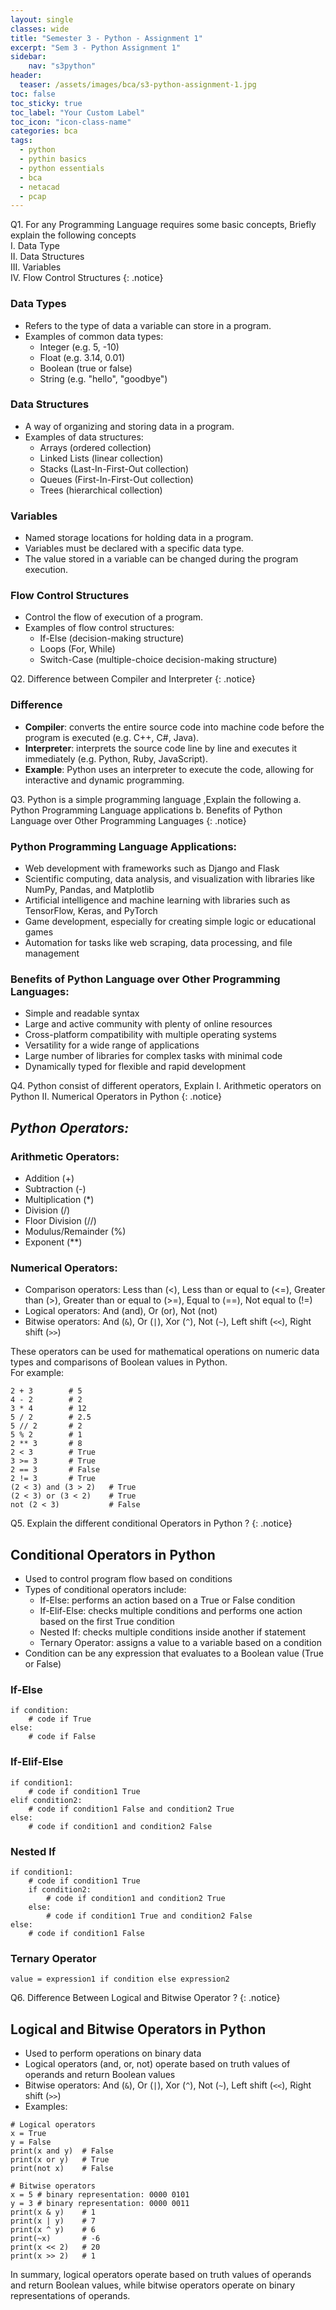 ```yaml
---
layout: single
classes: wide
title: "Semester 3 - Python - Assignment 1"
excerpt: "Sem 3 - Python Assignment 1"
sidebar:
    nav: "s3python"
header:
  teaser: /assets/images/bca/s3-python-assignment-1.jpg
toc: false
toc_sticky: true
toc_label: "Your Custom Label"
toc_icon: "icon-class-name"
categories: bca
tags:
  - python
  - pythin basics
  - python essentials
  - bca
  - netacad
  - pcap
---
```


Q1. For any Programming Language requires some basic concepts, Briefly explain the following concepts\
I. Data Type\
II. Data Structures\
III. Variables\
IV. Flow Control Structures
{: .notice}

### Data Types
- Refers to the type of data a variable can store in a program.
- Examples of common data types:
    - Integer (e.g. 5, -10)
    - Float (e.g. 3.14, 0.01)
    - Boolean (true or false)
    - String (e.g. "hello", "goodbye")

### Data Structures
- A way of organizing and storing data in a program.
- Examples of data structures:
    - Arrays (ordered collection)
    - Linked Lists (linear collection)
    - Stacks (Last-In-First-Out collection)
    - Queues (First-In-First-Out collection)
    - Trees (hierarchical collection)

### Variables
- Named storage locations for holding data in a program.
- Variables must be declared with a specific data type.
- The value stored in a variable can be changed during the program execution.

### Flow Control Structures
- Control the flow of execution of a program.
- Examples of flow control structures:
    - If-Else (decision-making structure)
    - Loops (For, While)
    - Switch-Case (multiple-choice decision-making structure)

Q2. Difference between Compiler and Interpreter
{: .notice}

### Difference
- **Compiler**: converts the entire source code into machine code before the program is executed (e.g. C++, C#, Java).
- **Interpreter**: interprets the source code line by line and executes it immediately (e.g. Python, Ruby, JavaScript).
- **Example**: Python uses an interpreter to execute the code, allowing for interactive and dynamic programming.

Q3. Python is a simple programming language ,Explain the following 
a. Python Programming Language applications 
b. Benefits of Python Language over Other Programming Languages 
{: .notice}

### Python Programming Language Applications:
- Web development with frameworks such as Django and Flask
- Scientific computing, data analysis, and visualization with libraries like NumPy, Pandas, and Matplotlib
- Artificial intelligence and machine learning with libraries such as TensorFlow, Keras, and PyTorch
- Game development, especially for creating simple logic or educational games
- Automation for tasks like web scraping, data processing, and file management

### Benefits of Python Language over Other Programming Languages:
- Simple and readable syntax
- Large and active community with plenty of online resources
- Cross-platform compatibility with multiple operating systems
- Versatility for a wide range of applications
- Large number of libraries for complex tasks with minimal code
- Dynamically typed for flexible and rapid development


Q4. Python consist of different operators, Explain 
I. Arithmetic operators on Python 
II. Numerical Operators in Python 
{: .notice}

## *Python Operators:*
### Arithmetic Operators:
- Addition (+)
- Subtraction (-)
- Multiplication (*)
- Division (/)
- Floor Division (//)
- Modulus/Remainder (%)
- Exponent (**)

### Numerical Operators:
- Comparison operators: Less than (<), Less than or equal to (<=), Greater than (>), Greater than or equal to (>=), Equal to (==), Not equal to (!=)
- Logical operators: And (and), Or (or), Not (not)
- Bitwise operators: And (`&`), Or (`|`), Xor (`^`), Not (`~`), Left shift (`<<`), Right shift (`>>`)

These operators can be used for mathematical operations on numeric data types and comparisons of Boolean values in Python.\
For example:

```
2 + 3        # 5
4 - 2        # 2
3 * 4        # 12
5 / 2        # 2.5
5 // 2       # 2
5 % 2        # 1
2 ** 3       # 8
2 < 3        # True
3 >= 3       # True
2 == 3       # False
2 != 3       # True
(2 < 3) and (3 > 2)   # True
(2 < 3) or (3 < 2)    # True
not (2 < 3)           # False
```

Q5. Explain the different conditional Operators in Python ? 
{: .notice}

## Conditional Operators in Python
- Used to control program flow based on conditions
- Types of conditional operators include:
    - If-Else: performs an action based on a True or False condition
    - If-Elif-Else: checks multiple conditions and performs one action based on the first True condition
    - Nested If: checks multiple conditions inside another if statement
    - Ternary Operator: assigns a value to a variable based on a condition
- Condition can be any expression that evaluates to a Boolean value (True or False)

### If-Else
```
if condition:
    # code if True
else:
    # code if False
```

### If-Elif-Else
```
if condition1:
    # code if condition1 True
elif condition2:
    # code if condition1 False and condition2 True
else:
    # code if condition1 and condition2 False
```

### Nested If
```
if condition1:
    # code if condition1 True
    if condition2:
        # code if condition1 and condition2 True
    else:
        # code if condition1 True and condition2 False
else:
    # code if condition1 False
```

### Ternary Operator
```
value = expression1 if condition else expression2
```

Q6. Difference Between Logical and Bitwise Operator ?
{: .notice}

## Logical and Bitwise Operators in Python
- Used to perform operations on binary data
- Logical operators (and, or, not) operate based on truth values of operands and return Boolean values
- Bitwise operators: And (`&`), Or (`|`), Xor (`^`), Not (`~`), Left shift (`<<`), Right shift (`>>`)
- Examples:

```
# Logical operators
x = True
y = False
print(x and y)  # False
print(x or y)   # True
print(not x)    # False

# Bitwise operators
x = 5 # binary representation: 0000 0101
y = 3 # binary representation: 0000 0011
print(x & y)    # 1
print(x | y)    # 7
print(x ^ y)    # 6
print(~x)       # -6
print(x << 2)   # 20
print(x >> 2)   # 1
```
In summary, logical operators operate based on truth values of operands and return Boolean values, while bitwise operators operate on binary representations of operands.
